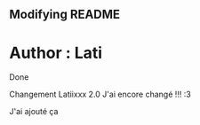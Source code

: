 ## Modifying README
# Author : Lati
Done

Changement Latiixxx 2.0
J'ai encore changé !!! :3

J'ai ajouté ça
